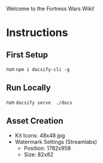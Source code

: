 Welcome to the Fortress Wars Wiki!

# Instructions

## First Setup
run `npm i docsify-cli -g`

## Run Locally
run `docsify serve  ./docs`

## Asset Creation
- Kit Icons: 48x48 jpg
- Watermark Settings (Streamlabs)
    - Position: 1782x958
    - Size: 82x82